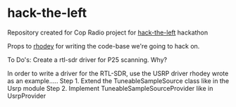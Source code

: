 # hack-the-left

Repository created for Cop Radio project for <a href=https://noisebridge.net/wiki/HackTheLeft#Tentative_Schedule>hack-the-left<a> hackathon 

Props to <a href='https://github.com/rhodey'>rhodey</a> for writing the code-base we're going to hack on. 

To Do's: Create a rtl-sdr driver for P25 scanning.
Why? 

In order to write a driver for the RTL-SDR, use the USRP driver rhodey wrote as an example.....
Step 1. Extend the TuneableSampleSource class like in the Usrp module 
Step 2. Implement TuneableSampleSourceProvider like in UsrpProvider

